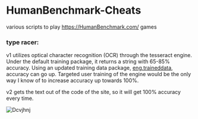 # HumanBenchmark-Cheats
various scripts to play https://HumanBenchmark.com/ games

### type racer:

v1 utilizes optical character recognition (OCR) through the tesseract engine. Under the default training package, it returns a string with 65-85% accuracy. Using an updated training data package, [eng.traineddata](https://github.com/tesseract-ocr/tessdata), accuracy can go up. Targeted user training of the engine would be the only way I know of to increase accuracy up towards 100%.

v2 gets the text out of the code of the site, so it will get 100% accuracy every time.




![Dcvjhnj](https://user-images.githubusercontent.com/83679430/120004713-181d1400-bfa5-11eb-88c0-971893b89bff.png)
